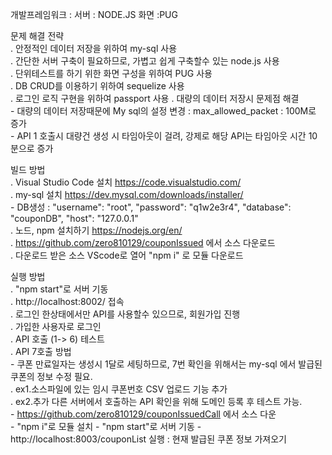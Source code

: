 개발프레임워크 : 서버 : NODE.JS 화면 :PUG  

문제 해결 전략  
 . 안정적인 데이터 저장을 위하여 my-sql 사용  
 . 간단한 서버 구축이 필요하므로, 가볍고 쉽게 구축할수 있는 node.js 사용  
 . 단위테스트를 하기 위한 화면 구성을 위하여 PUG 사용  
 . DB CRUD를 이용하기 위하여 sequelize 사용  
 . 로그인 로직 구현을 위하여 passport 사용 
 . 대량의 데이터 저장시 문제점 해결  
    - 대량의 데이터 저장때문에 My sql의 설정 변경 : max_allowed_packet : 100M로 증가  
    - API 1 호출시 대량건 생성 시 타임아웃이 걸려, 강제로 해당  API는 타임아웃 시간 10분으로 증가  
 
빌드 방법  
 . Visual Studio Code 설치 https://code.visualstudio.com/  
 . my-sql 설치 https://dev.mysql.com/downloads/installer/  
    - DB생성 :     "username": "root", "password": "q1w2e3r4", "database": "couponDB", "host": "127.0.0.1"  
 . 노드, npm 설치하기 https://nodejs.org/en/  
 . https://github.com/zero810129/couponIssued 에서 소스 다운로드    
 . 다운로드 받은 소스 VScode로 열어 "npm i" 로 모듈 다운로드      

 실행 방법  
  . "npm start"로 서버 기동  
  . http://localhost:8002/ 접속  
  . 로그인 한상태에서만 API를 사용할수 있으므로, 회원가입 진행  
  . 가입한 사용자로 로그인  
  . API 호출 (1-> 6) 테스트  
  . API 7호출 방법  
    - 쿠폰 만료일자는 생성시 1달로 세팅하므로, 7번 확인을 위해서는 my-sql 에서 발급된 쿠폰의 정보 수정 필요.   
  . ex1.소스파일에 있는 임시 쿠폰번호 CSV 업로드 기능 추가  
  . ex2.추가 다른 서버에서 호출하는 API 확인을 위해 도메인 등록 후 테스트 가능.  
    - https://github.com/zero810129/couponIssuedCall 에서 소스 다운  
    - "npm i"로 모듈 설치
    - "npm start"로 서버 기동 
    - http://localhost:8003/couponList 실행 : 현재 발급된 쿠폰 정보 가져오기